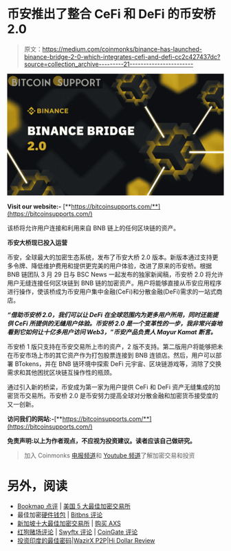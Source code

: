 # 币安推出了整合 CeFi 和 DeFi 的币安桥 2.0

> 原文：<https://medium.com/coinmonks/binance-has-launched-binance-bridge-2-0-which-integrates-cefi-and-defi-cc2c427437dc?source=collection_archive---------21----------------------->

![](img/fef3c50880c33524c6f0b965798199bd.png)

**Visit our website:-** [**https://bitcoinsupports.com/**](https://bitcoinsupports.com/)

该桥将允许用户连接和利用来自 BNB 链上的任何区块链的资产。

**币安大桥现已投入运营**

币安，全球最大的加密生态系统，发布了币安大桥 2.0 版本。新版本通过支持更多令牌、降低维护费用和提供更完美的用户体验，改进了原来的币安桥。根据 BNB 链团队 3 月 29 日与 BSC News 一起发布的独家新闻稿，币安桥 2.0 将允许用户无缝连接任何区块链到 BNB 链的加密资产。用户将能够直接从币安应用程序进行操作，使该桥成为币安用户集中金融(CeFi)和分散金融(DeFi)需求的一站式商店。

***“借助币安桥 2.0，我们可以让 DeFi 在全球范围内为更多用户所用，同时还能提供 CeFi 所提供的无缝用户体验。币安桥 2.0 是一个变革性的一步，我非常兴奋地看到它如何让十亿多用户访问 Web3，”币安产品负责人 Mayur Kamat 断言。***

币安桥 1 版只支持在币安交易所上市的资产，2 版不支持。第二版用户将能够把未在币安市场上市的其它资产作为打包股票连接到 BNB 连锁店。然后，用户可以部署 BTokens，并在 BNB 链环境中探索 DeFi 元宇宙、区块链游戏等，消除了交换需求和其他困扰区块链互操作性的瓶颈。

通过引入新的桥梁，币安成为第一家为用户提供 CeFi 和 DeFi 资产无缝集成的加密货币交易所。币安桥 2.0 是币安努力提高全球对分散金融和加密货币接受度的又一创新。

**访问我们的网站:-**[**https://bitcoinsupports.com/**](https://bitcoinsupports.com/)

**免责声明:以上为作者观点，不应视为投资建议。读者应该自己做研究。**

> 加入 Coinmonks [电报频道](https://t.me/coincodecap)和 [Youtube 频道](https://www.youtube.com/c/coinmonks/videos)了解加密交易和投资

# 另外，阅读

*   [Bookmap 点评](https://coincodecap.com/bookmap-review-2021-best-trading-software) | [美国 5 大最佳加密交易所](https://coincodecap.com/crypto-exchange-usa)
*   最佳加密[硬件钱包](/coinmonks/hardware-wallets-dfa1211730c6) | [Bitbns 评论](/coinmonks/bitbns-review-38256a07e161)
*   [新加坡十大最佳加密交易所](https://coincodecap.com/crypto-exchange-in-singapore) | [购买 AXS](https://coincodecap.com/buy-axs-token)
*   [红狗赌场评论](https://coincodecap.com/red-dog-casino-review) | [Swyftx 评论](https://coincodecap.com/swyftx-review) | [CoinGate 评论](https://coincodecap.com/coingate-review)
*   [投资印度的最佳密码](https://coincodecap.com/best-crypto-to-invest-in-india-in-2021)|[WazirX P2P](https://coincodecap.com/wazirx-p2p)|[Hi Dollar Review](https://coincodecap.com/hi-dollar-review)